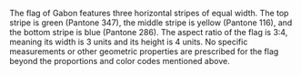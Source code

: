 The flag of Gabon features three horizontal stripes of equal width. The top stripe is green (Pantone 347), the middle stripe is yellow (Pantone 116), and the bottom stripe is blue (Pantone 286). The aspect ratio of the flag is 3:4, meaning its width is 3 units and its height is 4 units. No specific measurements or other geometric properties are prescribed for the flag beyond the proportions and color codes mentioned above.